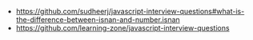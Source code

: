 - https://github.com/sudheerj/javascript-interview-questions#what-is-the-difference-between-isnan-and-number.isnan
- https://github.com/learning-zone/javascript-interview-questions
